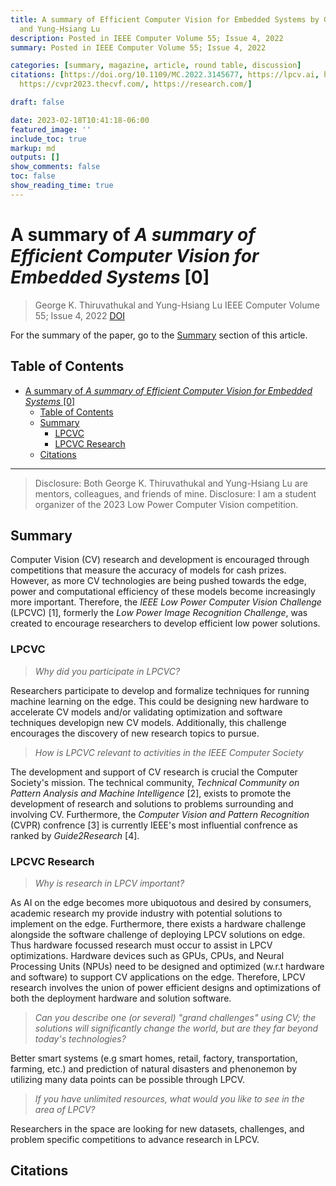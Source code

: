```yaml
---
title: A summary of Efficient Computer Vision for Embedded Systems by George K. Thiruvathukal
  and Yung-Hsiang Lu
description: Posted in IEEE Computer Volume 55; Issue 4, 2022
summary: Posted in IEEE Computer Volume 55; Issue 4, 2022

categories: [summary, magazine, article, round table, discussion]
citations: [https://doi.org/10.1109/MC.2022.3145677, https://lpcv.ai, https://www.computer.org/communities/technical-committees/tcpami,
  https://cvpr2023.thecvf.com/, https://research.com/]

draft: false

date: 2023-02-18T10:41:18-06:00
featured_image: ''
include_toc: true
markup: md
outputs: []
show_comments: false
toc: false
show_reading_time: true
---
```


# A summary of *A summary of Efficient Computer Vision for Embedded Systems* \[0\]

> George K. Thiruvathukal and Yung-Hsiang Lu IEEE Computer Volume 55; Issue 4,
> 2022 [DOI](https://doi.org/10.1109/MC.2022.3145677)

For the summary of the paper, go to the [Summary](#summary) section of this
article.

## Table of Contents

- [A summary of *A summary of Efficient Computer Vision for Embedded Systems* \[0\]](#a-summary-of-a-summary-of-efficient-computer-vision-for-embedded-systems-0)
  - [Table of Contents](#table-of-contents)
  - [Summary](#summary)
    - [LPCVC](#lpcvc)
    - [LPCVC Research](#lpcvc-research)
  - [Citations](#citations)

______________________________________________________________________

> Disclosure: Both George K. Thiruvathukal and Yung-Hsiang Lu are mentors,
> colleagues, and friends of mine. Disclosure: I am a student organizer of the
> 2023 Low Power Computer Vision competition.

## Summary

Computer Vision (CV) research and development is encouraged through competitions
that measure the accuracy of models for cash prizes. However, as more CV
technologies are being pushed towards the edge, power and computational
efficiency of these models become increasingly more important. Therefore, the
*IEEE Low Power Computer Vision Challenge* (LPCVC) \[1\], formerly the *Low
Power Image Recognition Challenge*, was created to encourage researchers to
develop efficient low power solutions.

### LPCVC

> *Why did you participate in LPCVC?*

Researchers participate to develop and formalize techniques for running machine
learning on the edge. This could be designing new hardware to accelerate CV
models and/or validating optimization and software techniques developign new CV
models. Additionally, this challenge encourages the discovery of new research
topics to pursue.

> *How is LPCVC relevant to activities in the IEEE Computer Society*

The development and support of CV research is crucial the Computer Society's
mission. The technical community, *Technical Community on Pattern Analysis and
Machine Intelligence* \[2\], exists to promote the development of research and
solutions to problems surrounding and involving CV. Furthermore, the *Computer
Vision and Pattern Recognition* (CVPR) confrence \[3\] is currently IEEE's most
influential confrence as ranked by *Guide2Research* \[4\].

### LPCVC Research

> *Why is research in LPCV important?*

As AI on the edge becomes more ubiquotous and desired by consumers, academic
research my provide industry with potential solutions to implement on the edge.
Furthermore, there exists a hardware challenge alongside the software challenge
of deploying LPCV solutions on edge. Thus hardware focussed research must occur
to assist in LPCV optimizations. Hardware devices such as GPUs, CPUs, and Neural
Processing Units (NPUs) need to be designed and optimized (w.r.t hardware and
software) to support CV applications on the edge. Therefore, LPCV research
involves the union of power efficient designs and optimizations of both the
deployment hardware and solution software.

> *Can you describe one (or several) "grand challenges" using CV; the solutions
> will significantly change the world, but are they far beyond today's
> technologies?*

Better smart systems (e.g smart homes, retail, factory, transportation, farming,
etc.) and prediction of natural disasters and phenonemon by utilizing many data
points can be possible through LPCV.

> *If you have unlimited resources, what would you like to see in the area of
> LPCV?*

Researchers in the space are looking for new datasets, challenges, and problem
specific competitions to advance research in LPCV.

## Citations

